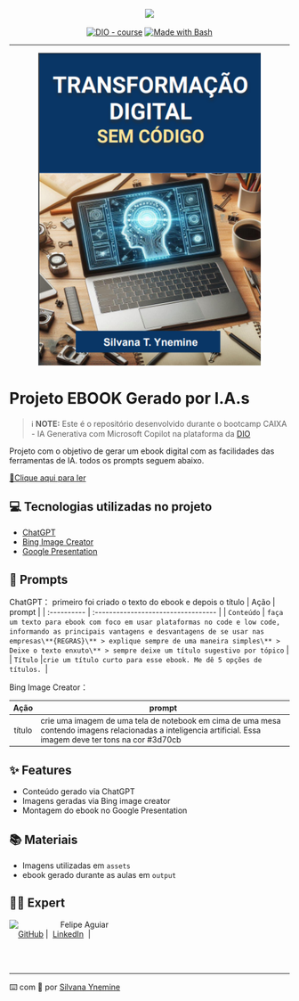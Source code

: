 <p align="center">
    <img width="100" src=".github/assets/banner.png">
</p>


<p align="center">
<a href="https://dio.me/"><img src="https://img.shields.io/badge/DIO-Course-28DA77?logo=youtube" alt="DIO - course"></a>
<a href="https://www.gnu.org/software/bash/" title="Go to Bash homepage"><img src="https://img.shields.io/badge/Prompt-Project-blue?logo=gnu-bash&amp;logoColor=white" alt="Made with Bash"></a></p>

-------


<p align="center">
<img 
    src="./assets/image.png"
    width="400"  
/>
</p>

# Projeto EBOOK Gerado por I.A.s


 > ℹ️ **NOTE:** Este é o repositório desenvolvido durante o bootcamp CAIXA - IA Generativa com Microsoft Copilot na plataforma da [DIO](https://dio.me)

Projeto com o objetivo de gerar um ebook digital com as facilidades das ferramentas de IA. todos os prompts
seguem abaixo.

<a href="https://github.com/silvanat/prompts-recipe-to-create-a-ebook/blob/main/output/ebook%20-%20css%20jedi%20output.pdf" title="View PDF now"> 📕Clique aqui para ler</a>

## 💻 Tecnologias utilizadas no projeto

- [ChatGPT](https://chat.openai.com/) 
- [Bing Image Creator](https://www.bing.com/)
- [Google Presentation](https://docs.google.com/presentation/)

## 🧠 Prompts


ChatGPT：
primeiro foi criado o texto do ebook e depois o título
| Ação   |  prompt                           |
| :---------- | :---------------------------------- |
| `Conteúdo` | `faça um texto para ebook com foco em usar plataformas no code e low code, informando as principais vantagens e desvantagens de se usar nas empresas\**{REGRAS}\** > explique sempre de uma maneira simples\** > Deixe o texto enxuto\** > sempre deixe um título sugestivo por tópico` |
| `Título` |`crie um título curto para esse ebook. Me dê 5 opções de títulos. `|



Bing Image Creator：

|  Ação  | prompt                                                                                 |
| :----: | -------------------------------------------------------------------------------------- |
| título | crie uma imagem de uma tela de notebook em cima de uma mesa contendo imagens relacionadas a inteligencia artificial. Essa imagem deve ter tons na cor #3d70cb |

## ✨ Features

- Conteúdo gerado via ChatGPT
- Imagens geradas via Bing image creator
- Montagem do ebook no Google Presentation

## 📚 Materiais

- Imagens utilizadas em `assets`
- ebook gerado durante as aulas em `output`



## 👨‍💻 Expert

<p>
    <img 
      align=left 
      margin=10 
      width=80 
      src="https://avatars.githubusercontent.com/u/37452836?v=4"
    />
    <p>&nbsp&nbsp&nbspFelipe Aguiar<br>
    &nbsp&nbsp&nbsp
    <a href="https://github.com/silvanat">
    GitHub</a>&nbsp;|&nbsp;
    <a href="www.linkedin.com/in/
silvanaty">LinkedIn</a>
&nbsp;|&nbsp;
  
</p>
</p>
<br/><br/>
<p>

---

⌨️ com 💜 por [Silvana Ynemine](https://github.com/silvanat)
